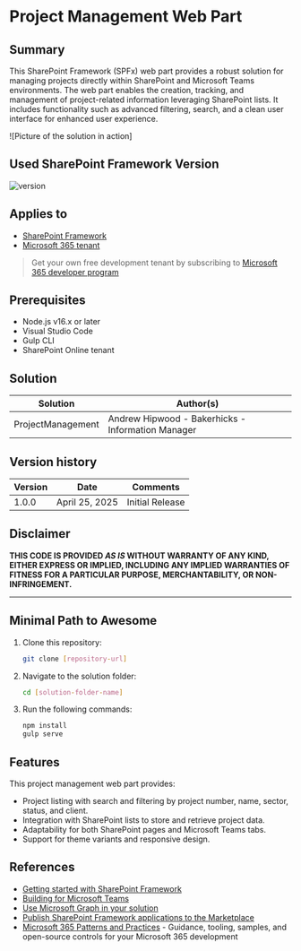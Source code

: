 # Project Management Web Part

## Summary

This SharePoint Framework (SPFx) web part provides a robust solution for managing projects directly within SharePoint and Microsoft Teams environments. The web part enables the creation, tracking, and management of project-related information leveraging SharePoint lists. It includes functionality such as advanced filtering, search, and a clean user interface for enhanced user experience.

![Picture of the solution in action]

## Used SharePoint Framework Version

![version](https://img.shields.io/badge/version-1.20.0-green.svg)

## Applies to

- [SharePoint Framework](https://aka.ms/spfx)
- [Microsoft 365 tenant](https://docs.microsoft.com/en-us/sharepoint/dev/spfx/set-up-your-developer-tenant)

> Get your own free development tenant by subscribing to [Microsoft 365 developer program](http://aka.ms/o365devprogram)

## Prerequisites

- Node.js v16.x or later
- Visual Studio Code
- Gulp CLI
- SharePoint Online tenant

## Solution

| Solution             | Author(s)                                                   |
| -------------------- | ----------------------------------------------------------- |
| ProjectManagement    | Andrew Hipwood - Bakerhicks - Information Manager           |

## Version history

| Version | Date             | Comments        |
| ------- | ---------------- | --------------- |
| 1.0.0   | April 25, 2025   | Initial Release |

## Disclaimer

**THIS CODE IS PROVIDED _AS IS_ WITHOUT WARRANTY OF ANY KIND, EITHER EXPRESS OR IMPLIED, INCLUDING ANY IMPLIED WARRANTIES OF FITNESS FOR A PARTICULAR PURPOSE, MERCHANTABILITY, OR NON-INFRINGEMENT.**

---

## Minimal Path to Awesome

1. Clone this repository:
   ```bash
   git clone [repository-url]
   ```
2. Navigate to the solution folder:
   ```bash
   cd [solution-folder-name]
   ```
3. Run the following commands:
   ```bash
   npm install
   gulp serve
   ```

## Features

This project management web part provides:

- Project listing with search and filtering by project number, name, sector, status, and client.
- Integration with SharePoint lists to store and retrieve project data.
- Adaptability for both SharePoint pages and Microsoft Teams tabs.
- Support for theme variants and responsive design.

## References

- [Getting started with SharePoint Framework](https://docs.microsoft.com/en-us/sharepoint/dev/spfx/set-up-your-developer-tenant)
- [Building for Microsoft Teams](https://docs.microsoft.com/en-us/sharepoint/dev/spfx/build-for-teams-overview)
- [Use Microsoft Graph in your solution](https://docs.microsoft.com/en-us/sharepoint/dev/spfx/web-parts/get-started/using-microsoft-graph-apis)
- [Publish SharePoint Framework applications to the Marketplace](https://docs.microsoft.com/en-us/sharepoint/dev/spfx/publish-to-marketplace-overview)
- [Microsoft 365 Patterns and Practices](https://aka.ms/m365pnp) - Guidance, tooling, samples, and open-source controls for your Microsoft 365 development

